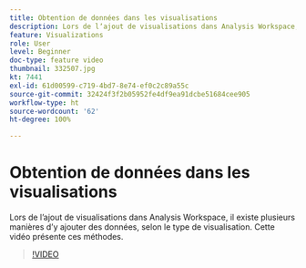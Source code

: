 ```yaml
---
title: Obtention de données dans les visualisations
description: Lors de lʼajout de visualisations dans Analysis Workspace, il existe plusieurs manières dʼy ajouter des données, selon le type de visualisation. Cette vidéo présente ces méthodes.
feature: Visualizations
role: User
level: Beginner
doc-type: feature video
thumbnail: 332507.jpg
kt: 7441
exl-id: 61d00599-c719-4bd7-8e74-ef0c2c89a55c
source-git-commit: 32424f3f2b05952fe4df9ea91dcbe51684cee905
workflow-type: ht
source-wordcount: '62'
ht-degree: 100%

---
```


# Obtention de données dans les visualisations

Lors de lʼajout de visualisations dans Analysis Workspace, il existe plusieurs manières dʼy ajouter des données, selon le type de visualisation. Cette vidéo présente ces méthodes.

>[!VIDEO](https://video.tv.adobe.com/v/332507/?quality=12&learn=on)
